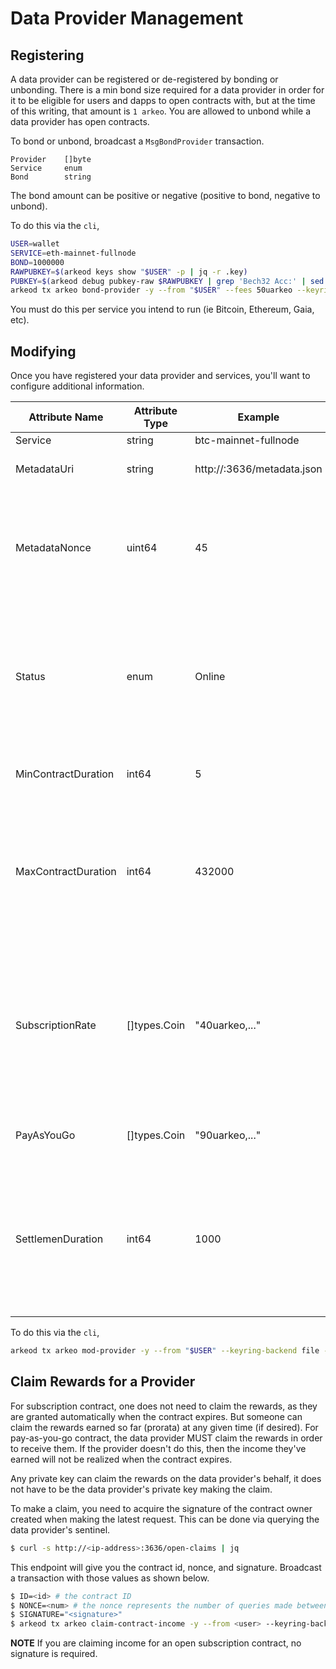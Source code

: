Data Provider Management
========================

## Registering
A data provider can be registered or de-registered by bonding or unbonding.
There is a min bond size required for a data provider in order for it to be
eligible for users and dapps to open contracts with, but at the time of this
writing, that amount is `1 arkeo`. You are allowed to unbond while a data
provider has open contracts.

To bond or unbond, broadcast a `MsgBondProvider` transaction.
```
Provider    []byte
Service     enum
Bond        string
```

The bond amount can be positive or negative (positive to bond, negative to
unbond).

To do this via the `cli`,
```bash
USER=wallet
SERVICE=eth-mainnet-fullnode
BOND=1000000
RAWPUBKEY=$(arkeod keys show "$USER" -p | jq -r .key)
PUBKEY=$(arkeod debug pubkey-raw $RAWPUBKEY | grep 'Bech32 Acc:' | sed "s|Bech32 Acc: ||g")
arkeod tx arkeo bond-provider -y --from "$USER" --fees 50uarkeo --keyring-backend file -- "$PUBKEY" "$SERVICE" "$BOND"
```

You must do this per service you intend to run (ie Bitcoin, Ethereum, Gaia,
etc).

## Modifying
Once you have registered your data provider and services, you'll want to
configure additional information.

| Attribute Name         | Attribute Type | Example                          | Notes                                                                                                   |
| ---------------------- | -------------- | -------------------------------- | ------------------------------------------------------------------------------------------------------- |
| Service                | string         | btc-mainnet-fullnode            |                                                                                                         |
| MetadataUri            | string         | http://<my ip>:3636/metadata.json | This should be a fully qualified URI                                                                    |
| MetadataNonce          | uint64         | 45                               | This should increment each time you modify or change the contents of metadata.json within your sentinel |
| Status                 | enum           | Online                           | This allows you to signal that you're in a maintenance window and no new contracts would be open during this time.          |
| MinContractDuration    | int64          | 5                                | This sets a minimum contract duration                                                                  |
| MaxContractDuration    | int64          | 432000                           | This sets a maximum contract duration. This ensures that contracts aren't open for too long, making it hard to adjust pricing. |
| SubscriptionRate       | []types.Coin   | "40uarkeo,..."                     | This allows you to set your prices for subscription contracts. You can specify any IBC-enabled assets like ATOM or ARKEO or USDC. |
| PayAsYouGo             | []types.Coin   | "90uarkeo,..."                     | Same as above but for pay-as-you-go contracts.                                                         |
| SettlemenDuration      | int64          | 1000                             | This gives the data provider additional time after a contract has expired to make any last-minute claims for rewards (for pay-as-you-go contracts). |


To do this via the `cli`,
```bash
arkeod tx arkeo mod-provider -y --from "$USER" --keyring-backend file -- "$PUBKEY" "$SERVICE" "$METADATAURI" $STATUS $MIN_CONTRACT_DURATION $MAX_CONTRACT_DURATION $SUBSCRIPTION_RATE  $PAY_AS_YOU_GO_RATE $SETTLEMENT_DURATION
```

## Claim Rewards for a Provider
For subscription contract, one does not need to claim the rewards, as they are
granted automatically when the contract expires. But someone can claim the
rewards earned so far (prorata) at any given time (if desired). For
pay-as-you-go contract, the data provider MUST claim the rewards in order to
receive them. If the provider doesn't do this, then the income they've earned
will not be realized when the contract expires.

Any private key can claim the rewards on the data provider's behalf, it does
not have to be the data provider's private key making the claim.

To make a claim, you need to acquire the signature of the contract owner
created when making the latest request. This can be done via querying the data
provider's sentinel.
```bash
$ curl -s http://<ip-address>:3636/open-claims | jq
```
This endpoint will give you the contract id, nonce, and signature. Broadcast a
transaction with those values as shown below.

```bash
$ ID=<id> # the contract ID
$ NONCE=<num> # the nonce represents the number of queries made between the client/provider and provider during this contract
$ SIGNATURE="<signature>" 
$ arkeod tx arkeo claim-contract-income -y --from <user> --keyring-backend file --node "tcp://seed.arkeo.network:26657" -- "$ID" "$NONCE" "$SIGNATURE"
```

**NOTE** If you are claiming income for an open subscription contract, no signature is
required.
